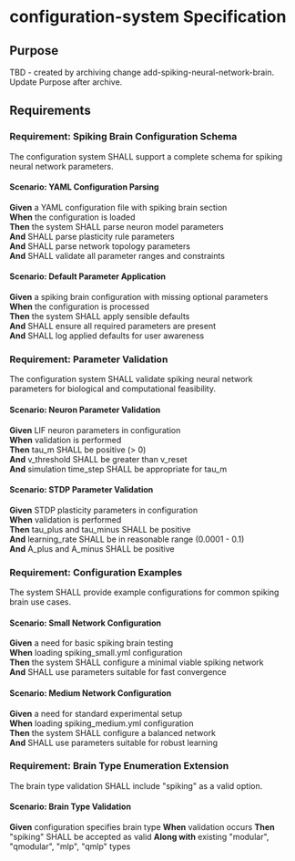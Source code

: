 # configuration-system Specification

## Purpose
TBD - created by archiving change add-spiking-neural-network-brain. Update Purpose after archive.
## Requirements
### Requirement: Spiking Brain Configuration Schema
The configuration system SHALL support a complete schema for spiking neural network parameters.

#### Scenario: YAML Configuration Parsing
**Given** a YAML configuration file with spiking brain section  
**When** the configuration is loaded  
**Then** the system SHALL parse neuron model parameters  
**And** SHALL parse plasticity rule parameters  
**And** SHALL parse network topology parameters  
**And** SHALL validate all parameter ranges and constraints  

#### Scenario: Default Parameter Application
**Given** a spiking brain configuration with missing optional parameters  
**When** the configuration is processed  
**Then** the system SHALL apply sensible defaults  
**And** SHALL ensure all required parameters are present  
**And** SHALL log applied defaults for user awareness

### Requirement: Parameter Validation
The configuration system SHALL validate spiking neural network parameters for biological and computational feasibility.

#### Scenario: Neuron Parameter Validation
**Given** LIF neuron parameters in configuration  
**When** validation is performed  
**Then** tau_m SHALL be positive (> 0)  
**And** v_threshold SHALL be greater than v_reset  
**And** simulation time_step SHALL be appropriate for tau_m  

#### Scenario: STDP Parameter Validation
**Given** STDP plasticity parameters in configuration  
**When** validation is performed  
**Then** tau_plus and tau_minus SHALL be positive  
**And** learning_rate SHALL be in reasonable range (0.0001 - 0.1)  
**And** A_plus and A_minus SHALL be positive

### Requirement: Configuration Examples
The system SHALL provide example configurations for common spiking brain use cases.

#### Scenario: Small Network Configuration
**Given** a need for basic spiking brain testing  
**When** loading spiking_small.yml configuration  
**Then** the system SHALL configure a minimal viable spiking network  
**And** SHALL use parameters suitable for fast convergence  

#### Scenario: Medium Network Configuration
**Given** a need for standard experimental setup  
**When** loading spiking_medium.yml configuration  
**Then** the system SHALL configure a balanced network  
**And** SHALL use parameters suitable for robust learning

### Requirement: Brain Type Enumeration Extension
The brain type validation SHALL include "spiking" as a valid option.

#### Scenario: Brain Type Validation
**Given** configuration specifies brain type
**When** validation occurs
**Then** "spiking" SHALL be accepted as valid
**Along with** existing "modular", "qmodular", "mlp", "qmlp" types
